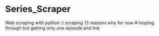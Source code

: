 # Series_Scraper
Web scraping with python :)
scraping 13 reasons why for now # looping through but getting only one episode and link
